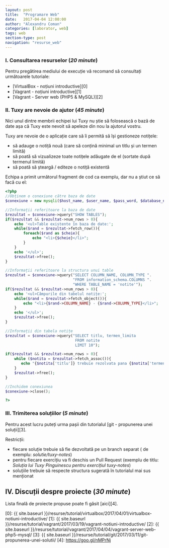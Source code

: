 ```yaml
---
layout: post
title:  "Programare Web"
date:   2017-04-04 12:00:00
author: "Alexandru Coman"
categories: [laborator, web]
tags: web
section-type: post
navigation: "resurse_web"
---
```


### I. Consultarea resurselor (*20 minute*)

Pentru pregătirea mediului de execuție vă recomand să consultați următoarele tutoriale:

 - [VirtualBox - noțiuni introductive][0]
 - [Vagrant - noțiuni introductive][1]
 - [Vagrant - Server web (PHP5 & MySQL)][2]

### II. Tuxy are nevoie de ajutor (*45 minute*)

Nici unul dintre membrii echipei lui Tuxy nu știe să folosească o bază de date așa că Tuxy este nevoit să apeleze din nou la ajutorul vostru.

Tuxy are nevoie de o aplicație care să îi permită să își gestioneze notițele:
- să adauge o notiță nouă (care să conțină minimal un titlu și un termen limită)
- să poată să vizualizeze toate notițele adăugate de el (sortate după termenul limită)
- să poată să șteargă / editeze o notiță existentă

Echipa a primit următorul fragment de cod ca exemplu, dar nu a știut ce să facă cu el:

```php
<?php
//Obținem o conexiune către baza de date
$conexiune = new mysqli($host_name, $user_name, $pass_word, $database_name, $port);

//Informații referitoare la baza de date
$rezultat = $conexiune->query("SHOW TABLES");
if($rezultat && $rezultat->num_rows > 0){
    echo '<ul>Table existente în baza de date:';
    while($rand = $rezultat->fetch_row()){
        foreach($rand as $cheie){
            echo "<li>{$cheie}</li>";
        }
    }
    echo '</ul>';
    $rezultat->free();
}

//Informații referitoare la structura unui table
$rezultat = $conexiune->query("SELECT COLUMN_NAME, COLUMN_TYPE ".
                              "FROM information_schema.COLUMNS ".
                              "WHERE TABLE_NAME = 'notite'");
if($rezultat && $rezultat->num_rows > 0){
    echo '<ul>Câmpurile din tabelul notițe:';
    while($rand = $rezultat->fetch_object()){
        echo "<li>{$rand->COLUMN_NAME} - {$rand->COLUMN_TYPE}</li>";
    }
    echo '</ul>';
    $rezultat->free();
}

//Informații din tabela notițe
$rezultat = $conexiune->query("SELECT titlu, termen_limita
                               FROM notite
                               LIMIT 10");

if($rezultat && $rezultat->num_rows > 0){
    while ($notita = $rezultat->fetch_assoc()){
       echo "{$notita['titlu']} trebuie rezolvata pana {$notita['termen_limita']}.<br>";;
    }
    $rezultat->free();
}

//Inchidem conexiunea
$conexiune->close();

?>
```

### III. Trimiterea soluțiilor (*5 minute*)

Pentru acest lucru puteți urma pașii din tutorialul [git - propunerea unei soluții][3].

Restricții:

- fiecare soluție trebuie să fie dezvoltată pe un branch separat ( de exemplu: *solutie/tuxy-notes*)
- pentru fiecare exercițiu va fi deschis un Pull Request (exemplu de titlu: *Soluția lui Tuxy Pinguinescu pentru exercițiul tuxy-notes*)
- soluțiile trebuie să respecte structura sugerată în tutorialul mai sus menționat

## IV. Discuții despre proiecte (*30 minute*)

Lista finală de proiecte propuse poate fi găsit [aici][4].

[0]: {{ site.baseurl }}/resurse/tutorial/virtualbox/2017/04/01/virtualbox-notiuni-introductive/
[1]: {{ site.baseurl }}/resurse/tutorial/vagrant/2017/03/19/vagrant-notiuni-introductive/
[2]: {{ site.baseurl }}/resurse/tutorial/vagrant/2017/04/04/vagrant-server-web-php5-mysql/
[3]: {{ site.baseurl }}/resurse/tutorial/git/2017/03/11/git-propunerea-unei-solutii/
[4]: https://goo.gl/nMPrNj

